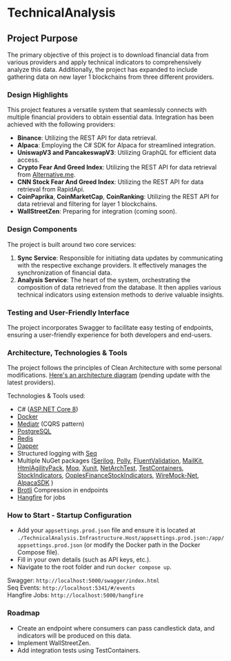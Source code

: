 # TechnicalAnalysis

## Project Purpose
The primary objective of this project is to download financial data from various providers and apply technical indicators to comprehensively analyze this data. Additionally, the project has expanded to include gathering data on new layer 1 blockchains from three different providers.

### Design Highlights
This project features a versatile system that seamlessly connects with multiple financial providers to obtain essential data. Integration has been achieved with the following providers:

- **Binance**: Utilizing the REST API for data retrieval.
- **Alpaca**: Employing the C# SDK for Alpaca for streamlined integration.
- **UniswapV3 and PancakeswapV3**: Utilizing GraphQL for efficient data access.
- **Crypto Fear And Greed Index**: Utilizing the REST API for data retrieval from [Alternative.me](https://alternative.me/crypto/fear-and-greed-index/).
- **CNN Stock Fear And Greed Index**: Utilizing the REST API for data retrieval from RapidApi.
- **CoinPaprika**, **CoinMarketCap**, **CoinRanking**: Utilizing the REST API for data retrieval and filtering for layer 1 blockchains.
- **WallStreetZen**: Preparing for integration (coming soon).

### Design Components
The project is built around two core services:

1. **Sync Service**: Responsible for initiating data updates by communicating with the respective exchange providers. It effectively manages the synchronization of financial data.
2. **Analysis Service**: The heart of the system, orchestrating the composition of data retrieved from the database. It then applies various technical indicators using extension methods to derive valuable insights.

### Testing and User-Friendly Interface
The project incorporates Swagger to facilitate easy testing of endpoints, ensuring a user-friendly experience for both developers and end-users.

### Architecture, Technologies & Tools
The project follows the principles of Clean Architecture with some personal modifications. [Here's an architecture diagram](https://miro.com/app/board/uXjVMsAK0lU=/?share_link_id=213007625723) (pending update with the latest providers).

Technologies & Tools used:
- C# ([ASP.NET Core 8](https://learn.microsoft.com/en-us/aspnet/core/introduction-to-aspnet-core?view=aspnetcore-8.0))
- [Docker](https://www.docker.com/)
- [Mediatr](https://github.com/jbogard/MediatR) (CQRS pattern)
- [PostgreSQL](https://www.postgresql.org/)
- [Redis](https://redis.io/)
- [Dapper](https://github.com/DapperLib/Dapper)
- Structured logging with [Seq](https://datalust.co/seq)
- Multiple NuGet packages ([Serilog](https://serilog.net/), [Polly](https://www.pollydocs.org/), [FluentValidation](https://docs.fluentvalidation.net/en/latest/), [MailKit](https://github.com/jstedfast/MailKit), [HtmlAgilityPack](https://html-agility-pack.net/), [Moq](https://github.com/devlooped/moq), [Xunit](https://xunit.net/docs/getting-started/netfx/visual-studio), [NetArchTest](https://github.com/BenMorris/NetArchTest), [TestContainers](https://dotnet.testcontainers.org/), [StockIndicators](https://dotnet.stockindicators.dev/), [OoplesFinanceStockIndicators](https://github.com/ooples/OoplesFinance.StockIndicators), [WireMock-Net](https://github.com/WireMock-Net/WireMock.Net), [AlpacaSDK](https://github.com/alpacahq/alpaca-trade-api-csharp) )
- [Brotli](https://devblogs.microsoft.com/dotnet/introducing-support-for-brotli-compression/) Compression in endpoints
- [Hangfire](https://www.hangfire.io/) for jobs

### How to Start - Startup Configuration
- Add your `appsettings.prod.json` file and ensure it is located at `./TechnicalAnalysis.Infrastructure.Host/appsettings.prod.json:/app/appsettings.prod.json` (or modify the Docker path in the Docker Compose file).
- Fill in your own details (such as API keys, etc.).
- Navigate to the root folder and run `docker compose up`.

Swagger: `http://localhost:5000/swagger/index.html` <br>
Seq Events: `http://localhost:5341/#/events` <br>
Hangfire Jobs: `http://localhost:5000/hangfire` <br>


### Roadmap
- Create an endpoint where consumers can pass candlestick data, and indicators will be produced on this data.
- Implement WallStreetZen.
- Add integration tests using TestContainers.
